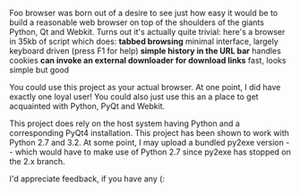Foo browser was born out of a desire to see just how easy it would be to build a reasonable web browser on top of the shoulders of the giants Python, Qt and Webkit. Turns out it's actually quite trivial: here's a browser in 35kb of script which does:
**tabbed browsing** minimal interface, largely keyboard driven (press F1 for help)
**simple history in the URL bar** handles cookies
**can invoke an external downloader for download links** fast, looks simple but good

You could use this project as your actual browser. At one point, I did have exactly one loyal user! You could also just use this an a place to get acquainted with Python, PyQt and Webkit.

This project does rely on the host system having Python and a corresponding PyQt4 installation. This project has been shown to work with Python 2.7 and 3.2. At some point, I may upload a bundled py2exe version -- which would have to make use of Python 2.7 since py2exe has stopped on the 2.x branch.

I'd appreciate feedback, if you have any (: